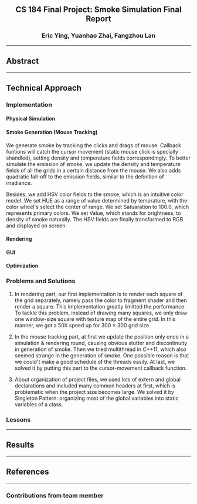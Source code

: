 ## <center>CS 184 Final Project: Smoke Simulation Final Report

### <center>Eric Ying, Yuanhao Zhai, Fangzhou Lan

------

## Abstract



------

## Technical Approach

### Implementation

#### Physical Simulation

#### Smoke Generation (Mouse Tracking)
We generate smoke by tracking the clicks and drags of mouse. Callback funtions will catch the cursor movement (static mouse click is specially shandled), setting density and temperature fields correspondingly. To better simulate the emission of smoke, we update the density and temperature fields of all the grids in a certain distance from the mouse. We also adds quadratic fall-off to the emission fields, similar to the definition of irradiance.

Besides, we add HSV color fields to the smoke, which is an intuitive color model. We set HUE as a range of value determined by temprature, with the color wheel's select the center of range. We set Satuaration to 100.0, which represents primary colors. We set Value, which stands for brightness, to density of smoke naturally. The HSV fields are finally transformed to RGB and displayed on screen. 

#### Rendering

#### GUI

#### Optimization

### Problems and Solutions

1. In rendering part, our first implementation is to render each square of the grid separately, namely pass the color to fragment shader and then render a square. This implementation greatly limitted the performance. To tackle this problem, instead of drawing many squares, we only draw one window-size square with texture map of the entire grid. In this manner, we got a 50X speed up for 300 × 300 grid size.

2. In the mouse tracking part, at first we update the position only once in a simulation & rendering round, causing obvious stutter and discontinuity in generation of smoke. Then we tried multithread in C++11, which also seemed strange in the generation of smoke. One possible reason is that we could't make a good schedule of the threads easily. At last, we solved it by putting this part to the cursor-movement callback function.

3. About organization of project files, we used lots of extern and global declarations and included many common headers at first, which is problematic when the project size becomes large. We solved it by Singleton Pattern: organizing most of the global variables into static variables of a class.

### Lessons



------

## Results



------

## References



------

### Contributions from team member